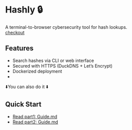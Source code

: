 # Hashly 🔒  
A terminal-to-browser cybersecurity tool for hash lookups.  
[checkout](https://hashly.duckdns.org/)
## Features  
- Search hashes via CLI or web interface  
- Secured with HTTPS (DuckDNS + Let’s Encrypt)  
- Dockerized deployment
- 
⬇️You can also do it ⬇️

## Quick Start  
- [Read part1: Guide.md](https://github.com/doany1/Hashly-/blob/c6c2df18d3c2336408990d02d7a55f5b408a4ddd/Part1/Guide.md)
- [Read part2: Guide.md](https://github.com/doany1/Hashly-/blob/c6c2df18d3c2336408990d02d7a55f5b408a4ddd/Part2/Guide.md)
